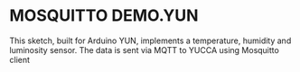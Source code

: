 MOSQUITTO DEMO.YUN
=========================
This sketch, built for Arduino YUN, implements a temperature, humidity and luminosity sensor.
The data is sent via MQTT to YUCCA using Mosquitto client




